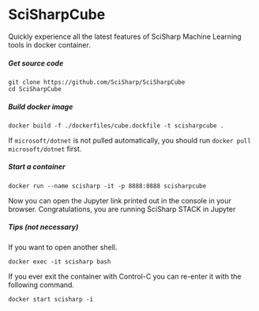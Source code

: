 # SciSharpCube
Quickly experience all the latest features of SciSharp Machine Learning tools in docker container.

##### Get source code
```shell
git clone https://github.com/SciSharp/SciSharpCube
cd SciSharpCube
```
##### Build docker image
```shell
docker build -f ./dockerfiles/cube.dockfile -t scisharpcube .
```
If `microsoft/dotnet` is not pulled automatically, you should run `docker pull microsoft/dotnet` first.
##### Start a container
```shell
docker run --name scisharp -it -p 8888:8888 scisharpcube
```
Now you can open the Jupyter link printed out in the console in your browser. Congratulations, 
you are running SciSharp STACK in Jupyter

##### Tips (not necessary)
If you want to open another shell.
```shell
docker exec -it scisharp bash
```
If you ever exit the container with Control-C you can re-enter it with the following command.

```shell
docker start scisharp -i
```
